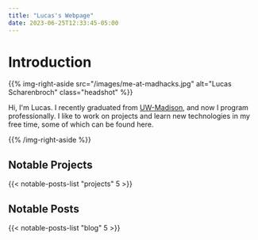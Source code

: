 ```yaml
---
title: "Lucas's Webpage"
date: 2023-06-25T12:33:45-05:00
---
```

# Introduction

{{% img-right-aside src="/images/me-at-madhacks.jpg" alt="Lucas Scharenbroch" class="headshot" %}}

Hi, I'm Lucas.
I recently graduated from [UW-Madison](/blog/uw-madison-computer-science), and now I program professionally.
I like to work on projects and learn new technologies in my free time, some of which can be found here.

{{% /img-right-aside %}}

## Notable Projects

{{< notable-posts-list "projects" 5 >}}

## Notable Posts

{{< notable-posts-list "blog" 5 >}}
